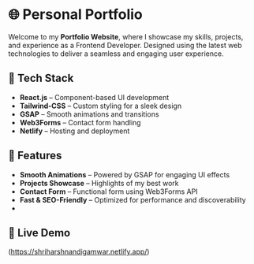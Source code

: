 # 🌐 Personal Portfolio 

Welcome to my **Portfolio Website**, where I showcase my skills, projects, and experience as a Frontend Developer. Designed using the latest web technologies to deliver a seamless and engaging user experience.

## 🚀 Tech Stack
- **React.js** – Component-based UI development
- **Tailwind-CSS** – Custom styling for a sleek design
- **GSAP** – Smooth animations and transitions
- **Web3Forms** – Contact form handling
- **Netlify** – Hosting and deployment

## 📌 Features
- **Smooth Animations** – Powered by GSAP for engaging UI effects
- **Projects Showcase** – Highlights of my best work
- **Contact Form** – Functional form using Web3Forms API
- **Fast & SEO-Friendly** – Optimized for performance and discoverability
- 
## 🔗 Live Demo
(https://shriharshnandigamwar.netlify.app/)

